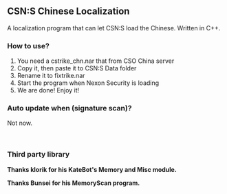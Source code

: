 ## CSN:S Chinese Localization

A localization program that can let CSN:S load the Chinese. Written in C++.

### How to use?
1. You need a cstrike_chn.nar that from CSO China server
2. Copy it, then paste it to CSN:S Data folder
3. Rename it to fixtrike.nar
4. Start the program when Nexon Security is loading
5. We are done! Enjoy it!

### Auto update when (signature scan)?
Not now.

‮

### Third party library

**Thanks klorik for his KateBot's Memory and Misc module.**

**Thanks Bunsei for his MemoryScan program.**
